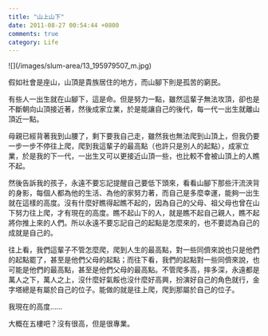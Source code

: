 ```yaml
---
title: "山上山下"
date: 2011-08-27 00:54:44 +0800
comments: true
category: Life
---
```

<p>![](/images/slum-area/13_195979507_m.jpg)</p><p>假如社會是座山，山頂是貴族居住的地方，而山腳下則是孤苦的窮民。</p><p>有些人一出生就在山腳下，這是命。但是努力一點，雖然這輩子無法攻頂，卻也是不斷朝向山頂接近著，然後成家立業，於是能讓自己的後代，每一代一出生就離山頂近一點。</p><p>母親已經背著我到山腰了，剩下要我自己走，雖然我也無法爬到山頂上，但我仍要一步一步不停往上爬，爬到我這輩子的最高點（也許只是別人的起點），成家立業，於是我的下一代，一出生又可以更接近山頂一些，也比較不會被山頂上的人瞧不起。</p><p>然後告訴我的孩子，永遠不要忘記提醒自己要低下頭來，看看山腳下那些汗流浹背的身影，每個人都為他的生活、為他的家努力著，而自己是多麼幸運，能夠一出生就在這樣的高度。沒有什麼好瞧得起瞧不起的，因為自己的父母、祖父母也曾在山下努力往上爬，才有現在的高度。瞧不起山下的人，就是瞧不起自己親人，瞧不起將你推上來的人們。所以永遠不要忘記自己的起點是怎麼來的，也不要認為自己的成就是自己的。</p><p>往上看，我們這輩子不管怎麼爬，爬到人生的最高點，對一些同儕來說也只是他們的起點罷了，甚至是他們父母的起點；而往下看，我們的起點對一些同儕來說，也可能是他們的最高點，甚至是他們父母的最高點。不管爬多高，摔多深，永遠都是萬人之下，萬人之上，沒什麼好氣餒也沒什麼好高興，扮演好自己的角色就行，金字塔總是有屬於自己的位子。能做的就是往上爬，爬到那屬於自己的位子。</p><p>我現在的高度&hellip;&hellip;</p><p>大概在五樓吧？沒有很高，但是很專業。</p>
